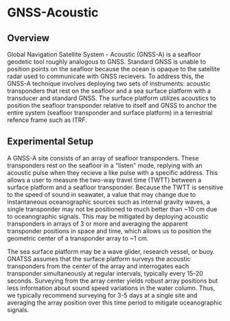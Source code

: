 # GNSS-Acoustic

## Overview
Global Navigation Satellite System - Acoustic (GNSS-A) is a seafloor geodetic tool roughly analogous to GNSS. Standard GNSS is unable to position points on the seafloor because the ocean is opaque to the satellite radar used to communicate with GNSS recievers. To address this, the GNSS-A technique involves deploying two sets of instruments: acoustic transponders that rest on the seafloor and a sea surface platform with a transducer and standard GNSS. The surface platform utilizes acoustics to position the seafloor transponder relative to itself and GNSS to anchor the entire system (seafloor transponder and surface platform) in a terrestrial refence frame such as ITRF.

## Experimental Setup
A GNSS-A site consists of an array of seafloor transponders. These transponders rest on the seafloor in a "listen" mode, replying with an acoustic pulse when they recieve a like pulse with a specific address. This allows a user to measure the two-way travel time (TWTT) between a surface platform and a seafloor transponder. Because the TWTT is sensitive to the speed of sound in seawater, a value that may change due to instantaneous oceanographic sources such as internal gravity waves, a single transponder may not be positioned to much better than ~10 cm due to oceanographic signals. This may be mitigated by deploying acoustic transponders in arrays of 3 or more and averaging the apparent transponder positions in space and time, which allows us to position the geometric center of a transponder array to ~1 cm.

The sea surface platform may be a wave glider, research vessel, or buoy. GNATSS assumes that the surface platform surveys the acoustic transponders from the center of the array and interrogates each transponder simultaneously at regular intervals, typically every 15-20 seconds. Surveying from the array center yields robust array positions but less information about sound speed variations in the water column. Thus, we typically recommend surveying for 3-5 days at a single site and averaging the array position over this time period to mitigate oceanographic signals.

